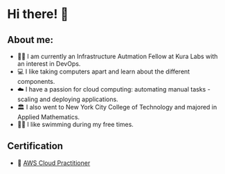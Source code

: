 # Hi there! 👋

## About me:

- :student:  I am currently an Infrastructure Autmation Fellow at Kura Labs with an interest in DevOps.
- :computer: I like taking computers apart and learn about the different components.
- :cloud: I have a passion for cloud computing: automating manual tasks - scaling and deploying applications.
- :classical_building: I also went to New York City College of Technology and majored in Applied Mathematics.
- :swimming_man: I like swimming during my free times.


## Certification

* 🥇 [AWS Cloud Practitioner](https://github.com/ibrahima1289/kura-labs-academy/blob/main/certifications/aws-ccp/AWS%20Certified%20Cloud%20Practitioner%20certificate.pdf)
